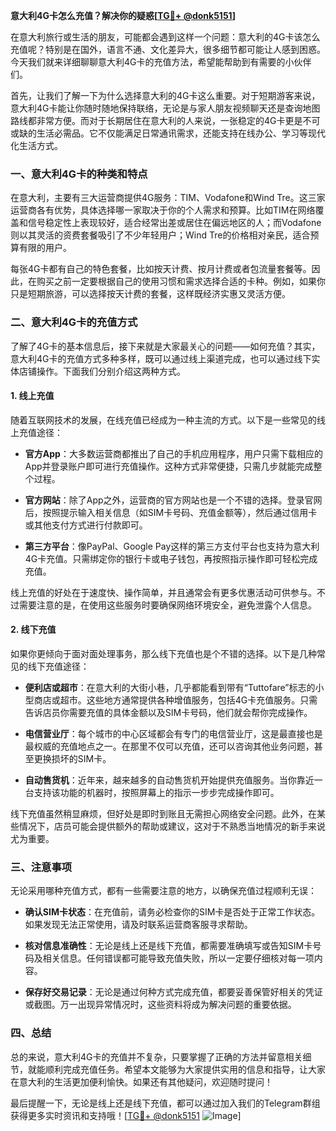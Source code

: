 **意大利4G卡怎么充值？解决你的疑惑[[TG💪+ @donk5151](https://t.me/s/donk5151)]**

在意大利旅行或生活的朋友，可能都会遇到这样一个问题：意大利的4G卡该怎么充值呢？特别是在国外，语言不通、文化差异大，很多细节都可能让人感到困惑。今天我们就来详细聊聊意大利4G卡的充值方法，希望能帮助到有需要的小伙伴们。

首先，让我们了解一下为什么选择意大利的4G卡这么重要。对于短期游客来说，意大利4G卡能让你随时随地保持联络，无论是与家人朋友视频聊天还是查询地图路线都非常方便。而对于长期居住在意大利的人来说，一张稳定的4G卡更是不可或缺的生活必需品。它不仅能满足日常通讯需求，还能支持在线办公、学习等现代化生活方式。

### **一、意大利4G卡的种类和特点**

在意大利，主要有三大运营商提供4G服务：TIM、Vodafone和Wind Tre。这三家运营商各有优势，具体选择哪一家取决于你的个人需求和预算。比如TIM在网络覆盖和信号稳定性上表现较好，适合经常出差或居住在偏远地区的人；而Vodafone则以其灵活的资费套餐吸引了不少年轻用户；Wind Tre的价格相对亲民，适合预算有限的用户。

每张4G卡都有自己的特色套餐，比如按天计费、按月计费或者包流量套餐等。因此，在购买之前一定要根据自己的使用习惯和需求选择合适的卡种。例如，如果你只是短期旅游，可以选择按天计费的套餐，这样既经济实惠又灵活方便。

### **二、意大利4G卡的充值方式**

了解了4G卡的基本信息后，接下来就是大家最关心的问题——如何充值？其实，意大利4G卡的充值方式多种多样，既可以通过线上渠道完成，也可以通过线下实体店铺操作。下面我们分别介绍这两种方式。

#### **1. 线上充值**

随着互联网技术的发展，在线充值已经成为一种主流的方式。以下是一些常见的线上充值途径：

- **官方App**：大多数运营商都推出了自己的手机应用程序，用户只需下载相应的App并登录账户即可进行充值操作。这种方式非常便捷，只需几步就能完成整个过程。
  
- **官方网站**：除了App之外，运营商的官方网站也是一个不错的选择。登录官网后，按照提示输入相关信息（如SIM卡号码、充值金额等），然后通过信用卡或其他支付方式进行付款即可。

- **第三方平台**：像PayPal、Google Pay这样的第三方支付平台也支持为意大利4G卡充值。只需绑定你的银行卡或电子钱包，再按照指示操作即可轻松完成充值。

线上充值的好处在于速度快、操作简单，并且通常会有更多优惠活动可供参与。不过需要注意的是，在使用这些服务时要确保网络环境安全，避免泄露个人信息。

#### **2. 线下充值**

如果你更倾向于面对面处理事务，那么线下充值也是个不错的选择。以下是几种常见的线下充值途径：

- **便利店或超市**：在意大利的大街小巷，几乎都能看到带有“Tuttofare”标志的小型商店或超市。这些地方通常提供各种增值服务，包括4G卡充值服务。只需告诉店员你需要充值的具体金额以及SIM卡号码，他们就会帮你完成操作。

- **电信营业厅**：每个城市的中心区域都会有专门的电信营业厅，这是最直接也是最权威的充值地点之一。在那里不仅可以充值，还可以咨询其他业务问题，甚至更换损坏的SIM卡。

- **自动售货机**：近年来，越来越多的自动售货机开始提供充值服务。当你靠近一台支持该功能的机器时，按照屏幕上的指示一步步完成操作即可。

线下充值虽然稍显麻烦，但好处是即时到账且无需担心网络安全问题。此外，在某些情况下，店员可能会提供额外的帮助或建议，这对于不熟悉当地情况的新手来说尤为重要。

### **三、注意事项**

无论采用哪种充值方式，都有一些需要注意的地方，以确保充值过程顺利无误：

- **确认SIM卡状态**：在充值前，请务必检查你的SIM卡是否处于正常工作状态。如果发现无法正常使用，请及时联系运营商客服寻求帮助。

- **核对信息准确性**：无论是线上还是线下充值，都需要准确填写或告知SIM卡号码及相关信息。任何错误都可能导致充值失败，所以一定要仔细核对每一项内容。

- **保存好交易记录**：无论是通过何种方式完成充值，都要妥善保管好相关的凭证或截图。万一出现异常情况时，这些资料将成为解决问题的重要依据。

### **四、总结**

总的来说，意大利4G卡的充值并不复杂，只要掌握了正确的方法并留意相关细节，就能顺利完成充值任务。希望本文能够为大家提供实用的信息和指导，让大家在意大利的生活更加便利愉快。如果还有其他疑问，欢迎随时提问！

最后提醒一下，无论是线上还是线下充值，都可以通过加入我们的Telegram群组获得更多实时资讯和支持哦！[[TG💪+ @donk5151](https://t.me/s/donk5151) ![Image](https://i.postimg.cc/rwNCRYN7/Snipaste-2025-04-30-17-27-05.png)]